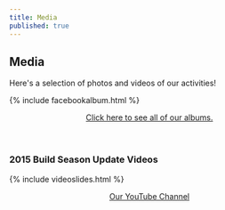 ```yaml
---
title: Media
published: true
---
```


## Media

Here's a selection of photos and videos of our activities!

{% include facebookalbum.html %}

<div width="100%" style="text-align:center;margin-top:1em;"><a class="btn" href="https://www.facebook.com/media/set/?set=a.1035245586498309.1073741838.509649582391248&type=3" target="_blank">Click here to see all of our albums.</a>
</div>
<br><br>

### 2015 Build Season Update Videos

{% include videoslides.html %}
<div width="100%" style="text-align:center;"><a class="btn" href="http://www.youtube.com/user/Team178Enforcers" target="_blank">Our YouTube Channel</a>
</div>
<br>
